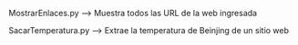 MostrarEnlaces.py --> Muestra todos las URL de la web ingresada

SacarTemperatura.py --> Extrae la temperatura de Beinjing de un sitio web

